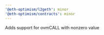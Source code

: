 ```yaml
---
'@eth-optimism/l2geth': minor
'@eth-optimism/contracts': minor
---
```


Adds support for ovmCALL with nonzero value
